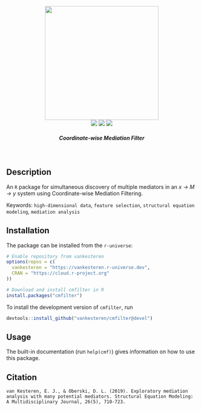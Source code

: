 <p align="center">
  <img src="cmfilter.png" width="300px"></img>
  <br/>
  <span>
    <a href="https://CRAN.R-project.org/package=cmfilter"><img src="http://www.r-pkg.org/badges/version/cmfilter"></img></a>
    <a href="https://travis-ci.org/vankesteren/cmfilter"><img src="https://travis-ci.org/vankesteren/cmfilter.svg?branch=master"></img></a>
    <a href="https://ci.appveyor.com/project/vankesteren/cmfilter"><img src="https://ci.appveyor.com/api/projects/status/f0hbgmqlgkqhdstj?svg=true"></img></a>
  </span>
  <h5 align="center">Coordinate-wise Mediation Filter</h5>
</p>
<br/>

## Description
An `R` package for simultaneous discovery of multiple mediators in an _x → M → y_ system using Coordinate-wise Mediation Filtering.

Keywords: `high-dimensional data`, `feature selection`, `structural equation modeling`, `mediation analysis`

## Installation
The package can be installed from the `r-universe`:

```r
# Enable repository from vankesteren
options(repos = c(
  vankesteren = "https://vankesteren.r-universe.dev",
  CRAN = "https://cloud.r-project.org"
))

# Download and install cmfilter in R
install.packages("cmfilter")
```


To install the development version of `cmfilter`, run

```r
devtools::install_github("vankesteren/cmfilter@devel")
```

## Usage
The built-in documentation (run `help(cmf)`) gives information on how to use this package.

## Citation

```
van Kesteren, E. J., & Oberski, D. L. (2019). Exploratory mediation analysis with many potential mediators. Structural Equation Modeling: A Multidisciplinary Journal, 26(5), 710-723.
```

